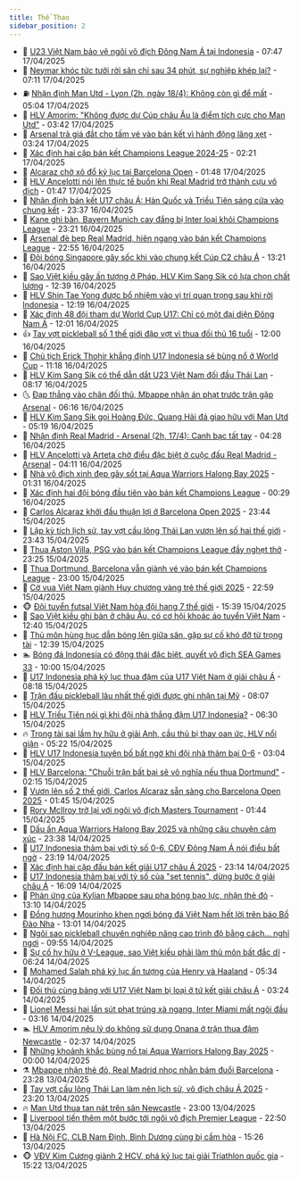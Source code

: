 ```yaml
---
title: Thể Thao
sidebar_position: 2
---
```


<!-- dantri-the-thao:START -->
- 🎡 [U23 Việt Nam bảo vệ ngôi vô địch Đông Nam Á tại Indonesia](https://dantri.com.vn/the-thao/u23-viet-nam-bao-ve-ngoi-vo-dich-dong-nam-a-tai-indonesia-20250417135645140.htm) - 07:47 17/04/2025
- 💯 [Neymar khóc tức tưởi rời sân chỉ sau 34 phút, sự nghiệp khép lại?](https://dantri.com.vn/the-thao/neymar-khoc-tuc-tuoi-roi-san-chi-sau-34-phut-su-nghiep-khep-lai-20250417141142116.htm) - 07:11 17/04/2025
- ⛽️ [Nhận định Man Utd - Lyon &lpar;2h, ngày 18/4&rpar;: Không còn gì để mất](https://dantri.com.vn/the-thao/nhan-dinh-man-utd-lyon-2h-ngay-184-khong-con-gi-de-mat-20250417120407508.htm) - 05:04 17/04/2025
- 💃 [HLV Amorim: &quot;Không được dự Cúp châu Âu là điểm tích cực cho Man Utd&quot;](https://dantri.com.vn/the-thao/hlv-amorim-khong-duoc-du-cup-chau-au-la-diem-tich-cuc-cho-man-utd-20250417102320724.htm) - 03:42 17/04/2025
- 🌈 [Arsenal trả giá đắt cho tấm vé vào bán kết vì hành động lãng xẹt](https://dantri.com.vn/the-thao/arsenal-tra-gia-dat-cho-tam-ve-vao-ban-ket-vi-hanh-dong-lang-xet-20250417102438136.htm) - 03:24 17/04/2025
- 🦅 [Xác định hai cặp bán kết Champions League 2024-25](https://dantri.com.vn/the-thao/xac-dinh-hai-cap-ban-ket-champions-league-2024-25-20250417072045388.htm) - 02:21 17/04/2025
- 🌝 [Alcaraz chờ xô đổ kỷ lục tại Barcelona Open](https://dantri.com.vn/the-thao/alcaraz-cho-xo-do-ky-luc-tai-barcelona-open-20250417083921179.htm) - 01:48 17/04/2025
- 🚀 [HLV Ancelotti nói lên thực tế buồn khi Real Madrid trở thành cựu vô địch](https://dantri.com.vn/the-thao/hlv-ancelotti-noi-len-thuc-te-buon-khi-real-madrid-tro-thanh-cuu-vo-dich-20250417082903223.htm) - 01:47 17/04/2025
- 🎉 [Nhận định bán kết U17 châu Á: Hàn Quốc và Triều Tiên sáng cửa vào chung kết](https://dantri.com.vn/the-thao/nhan-dinh-ban-ket-u17-chau-a-han-quoc-va-trieu-tien-sang-cua-vao-chung-ket-20250416235822957.htm) - 23:37 16/04/2025
- 📝 [Kane ghi bàn, Bayern Munich cay đắng bị Inter loại khỏi Champions League](https://dantri.com.vn/the-thao/kane-ghi-ban-bayern-munich-cay-dang-bi-inter-loai-khoi-champions-league-20250417062152258.htm) - 23:21 16/04/2025
- 🦄 [Arsenal đè bẹp Real Madrid, hiên ngang vào bán kết Champions League](https://dantri.com.vn/the-thao/arsenal-de-bep-real-madrid-hien-ngang-vao-ban-ket-champions-league-20250417055337664.htm) - 22:55 16/04/2025
- 🎉 [Đội bóng Singapore gây sốc khi vào chung kết Cúp C2 châu Á](https://dantri.com.vn/the-thao/doi-bong-singapore-gay-soc-khi-vao-chung-ket-cup-c2-chau-a-20250416200640361.htm) - 13:21 16/04/2025
- 💼 [Sao Việt kiều gây ấn tượng ở Pháp, HLV Kim Sang Sik có lựa chọn chất lượng](https://dantri.com.vn/the-thao/sao-viet-kieu-gay-an-tuong-o-phap-hlv-kim-sang-sik-co-lua-chon-chat-luong-20250416193900887.htm) - 12:39 16/04/2025
- 🤡 [HLV Shin Tae Yong được bổ nhiệm vào vị trí quan trọng sau khi rời Indonesia](https://dantri.com.vn/the-thao/hlv-shin-tae-yong-duoc-bo-nhiem-vao-vi-tri-quan-trong-sau-khi-roi-indonesia-20250416191918660.htm) - 12:19 16/04/2025
- 🦆 [Xác định 48 đội tham dự World Cup U17: Chỉ có một đại diện Đông Nam Á](https://dantri.com.vn/the-thao/xac-dinh-48-doi-tham-du-world-cup-u17-chi-co-mot-dai-dien-dong-nam-a-20250416182220967.htm) - 12:01 16/04/2025
- 👍 [Tay vợt pickleball số 1 thế giới đập vợt vì thua đối thủ 16 tuổi](https://dantri.com.vn/the-thao/tay-vot-pickleball-so-1-the-gioi-dap-vot-vi-thua-doi-thu-16-tuoi-20250416130001640.htm) - 12:00 16/04/2025
- 💼 [Chủ tịch Erick Thohir khẳng định U17 Indonesia sẽ bùng nổ ở World Cup](https://dantri.com.vn/the-thao/chu-tich-erick-thohir-khang-dinh-u17-indonesia-se-bung-no-o-world-cup-20250416174956965.htm) - 11:18 16/04/2025
- 🦒 [HLV Kim Sang Sik có thể dẫn dắt U23 Việt Nam đối đầu Thái Lan](https://dantri.com.vn/the-thao/hlv-kim-sang-sik-co-the-dan-dat-u23-viet-nam-doi-dau-thai-lan-20250416151725033.htm) - 08:17 16/04/2025
- 🌜 [Đạp thẳng vào chân đối thủ, Mbappe nhận án phạt trước trận gặp Arsenal](https://dantri.com.vn/the-thao/dap-thang-vao-chan-doi-thu-mbappe-nhan-an-phat-truoc-tran-gap-arsenal-20250416131618460.htm) - 06:16 16/04/2025
- 🦆 [HLV Kim Sang Sik gọi Hoàng Đức, Quang Hải đá giao hữu với Man Utd](https://dantri.com.vn/the-thao/hlv-kim-sang-sik-goi-hoang-duc-quang-hai-da-giao-huu-voi-man-utd-20250416121903504.htm) - 05:19 16/04/2025
- 💪 [Nhận định Real Madrid - Arsenal &lpar;2h, 17/4&rpar;: Canh bạc tất tay](https://dantri.com.vn/the-thao/nhan-dinh-real-madrid-arsenal-2h-174-canh-bac-tat-tay-20250416112823338.htm) - 04:28 16/04/2025
- 🧠 [HLV Ancelotti và Arteta chờ điều đặc biệt ở cuộc đấu Real Madrid - Arsenal](https://dantri.com.vn/the-thao/hlv-ancelotti-va-arteta-cho-dieu-dac-biet-o-cuoc-dau-real-madrid-arsenal-20250416072608668.htm) - 04:11 16/04/2025
- 🦄 [Nhà vô địch xinh đẹp gây sốt tại Aqua Warriors Halong Bay 2025](https://dantri.com.vn/the-thao/nha-vo-dich-xinh-dep-gay-sot-tai-aqua-warriors-halong-bay-2025-20250416000329843.htm) - 01:31 16/04/2025
- 🥸 [Xác định hai đội bóng đầu tiên vào bán kết Champions League](https://dantri.com.vn/the-thao/xac-dinh-hai-doi-bong-dau-tien-vao-ban-ket-champions-league-20250416072845585.htm) - 00:29 16/04/2025
- 🤠 [Carlos Alcaraz khởi đầu thuận lợi ở Barcelona Open 2025](https://dantri.com.vn/the-thao/carlos-alcaraz-khoi-dau-thuan-loi-o-barcelona-open-2025-20250416064226495.htm) - 23:44 15/04/2025
- 👺 [Lập kỳ tích lịch sử, tay vợt cầu lông Thái Lan vươn lên số hai thế giới](https://dantri.com.vn/the-thao/lap-ky-tich-lich-su-tay-vot-cau-long-thai-lan-vuon-len-so-hai-the-gioi-20250415225701773.htm) - 23:43 15/04/2025
- 📝 [Thua Aston Villa, PSG vào bán kết Champions League đầy nghẹt thở](https://dantri.com.vn/the-thao/thua-aston-villa-psg-vao-ban-ket-champions-league-day-nghet-tho-20250416061813333.htm) - 23:25 15/04/2025
- 🦆 [Thua Dortmund, Barcelona vẫn giành vé vào bán kết Champions League](https://dantri.com.vn/the-thao/thua-dortmund-barcelona-van-gianh-ve-vao-ban-ket-champions-league-20250416060013036.htm) - 23:00 15/04/2025
- 🥳 [Cờ vua Việt Nam giành Huy chương vàng trẻ thế giới 2025](https://dantri.com.vn/the-thao/co-vua-viet-nam-gianh-huy-chuong-vang-tre-the-gioi-2025-20250416084840293.htm) - 22:59 15/04/2025
- 🐵 [Đội tuyển futsal Việt Nam hòa đội hạng 7 thế giới](https://dantri.com.vn/the-thao/doi-tuyen-futsal-viet-nam-hoa-doi-hang-7-the-gioi-20250415223203549.htm) - 15:39 15/04/2025
- 🤩 [Sao Việt kiều ghi bàn ở châu Âu, có cơ hội khoác áo tuyển Việt Nam](https://dantri.com.vn/the-thao/sao-viet-kieu-ghi-ban-o-chau-au-co-co-hoi-khoac-ao-tuyen-viet-nam-20250415191223312.htm) - 12:40 15/04/2025
- 🤠 [Thủ môn hùng hục dẫn bóng lên giữa sân, gặp sự cố khó đỡ từ trọng tài](https://dantri.com.vn/the-thao/thu-mon-hung-huc-dan-bong-len-giua-san-gap-su-co-kho-do-tu-trong-tai-20250415193857231.htm) - 12:39 15/04/2025
- 🏊 [Bóng đá Indonesia có động thái đặc biệt, quyết vô địch SEA Games 33](https://dantri.com.vn/the-thao/bong-da-indonesia-co-dong-thai-dac-biet-quyet-vo-dich-sea-games-33-20250415120100002.htm) - 10:00 15/04/2025
- 🗽 [U17 Indonesia phá kỷ lục thua đậm của U17 Việt Nam ở giải châu Á](https://dantri.com.vn/the-thao/u17-indonesia-pha-ky-luc-thua-dam-cua-u17-viet-nam-o-giai-chau-a-20250415131709704.htm) - 08:18 15/04/2025
- 🚀 [Trận đấu pickleball lâu nhất thế giới được ghi nhận tại Mỹ](https://dantri.com.vn/the-thao/tran-dau-pickleball-lau-nhat-the-gioi-duoc-ghi-nhan-tai-my-20250415133034115.htm) - 08:07 15/04/2025
- 🎉 [HLV Triều Tiên nói gì khi đội nhà thắng đậm U17 Indonesia?](https://dantri.com.vn/the-thao/hlv-trieu-tien-noi-gi-khi-doi-nha-thang-dam-u17-indonesia-20250415132956620.htm) - 06:30 15/04/2025
- 🔥 [Trọng tài sai lầm hy hữu ở giải Anh, cầu thủ bị thay oan ức, HLV nổi giận](https://dantri.com.vn/the-thao/trong-tai-sai-lam-hy-huu-o-giai-anh-cau-thu-bi-thay-oan-uc-hlv-noi-gian-20250415122204385.htm) - 05:22 15/04/2025
- 🎉 [HLV U17 Indonesia tuyên bố bất ngờ khi đội nhà thảm bại 0-6](https://dantri.com.vn/the-thao/hlv-u17-indonesia-tuyen-bo-bat-ngo-khi-doi-nha-tham-bai-0-6-20250415100359650.htm) - 03:04 15/04/2025
- 🎡 [HLV Barcelona: &quot;Chuỗi trận bất bại sẽ vô nghĩa nếu thua Dortmund&quot;](https://dantri.com.vn/the-thao/hlv-barcelona-chuoi-tran-bat-bai-se-vo-nghia-neu-thua-dortmund-20250415090514671.htm) - 02:15 15/04/2025
- 🐻 [Vươn lên số 2 thế giới, Carlos Alcaraz sẵn sàng cho Barcelona Open 2025](https://dantri.com.vn/the-thao/vuon-len-so-2-the-gioi-carlos-alcaraz-san-sang-cho-barcelona-open-2025-20250415084055773.htm) - 01:45 15/04/2025
- 🌊 [Rory McIlroy trở lại với ngôi vô địch Masters Tournament](https://dantri.com.vn/the-thao/rory-mcilroy-tro-lai-voi-ngoi-vo-dich-masters-tournament-20250415113605025.htm) - 01:44 15/04/2025
- 💃 [Dấu ấn Aqua Warriors Halong Bay 2025 và những câu chuyện cảm xúc](https://dantri.com.vn/the-thao/dau-an-aqua-warriors-halong-bay-2025-va-nhung-cau-chuyen-cam-xuc-20250414222145232.htm) - 23:38 14/04/2025
- 🤔 [U17 Indonesia thảm bại với tỷ số 0-6, CĐV Đông Nam Á nói điều bất ngờ](https://dantri.com.vn/the-thao/u17-indonesia-tham-bai-voi-ty-so-0-6-cdv-dong-nam-a-noi-dieu-bat-ngo-20250414235600831.htm) - 23:19 14/04/2025
- 🤭 [Xác định hai cặp đấu bán kết giải U17 châu Á 2025](https://dantri.com.vn/the-thao/xac-dinh-hai-cap-dau-ban-ket-giai-u17-chau-a-2025-20250415040700773.htm) - 23:14 14/04/2025
- 👹 [U17 Indonesia thảm bại với tỷ số của &quot;set tennis&quot;, dừng bước ở giải châu Á](https://dantri.com.vn/the-thao/u17-indonesia-tham-bai-voi-ty-so-cua-set-tennis-dung-buoc-o-giai-chau-a-20250414230929327.htm) - 16:09 14/04/2025
- 🗽 [Phản ứng của Kylian Mbappe sau pha bóng bạo lực, nhận thẻ đỏ](https://dantri.com.vn/the-thao/phan-ung-cua-kylian-mbappe-sau-pha-bong-bao-luc-nhan-the-do-20250414201037528.htm) - 13:10 14/04/2025
- 🥳 [Đồng hương Mourinho khen ngợi bóng đá Việt Nam hết lời trên báo Bồ Đào Nha](https://dantri.com.vn/the-thao/dong-huong-mourinho-khen-ngoi-bong-da-viet-nam-het-loi-tren-bao-bo-dao-nha-20250414194901257.htm) - 13:01 14/04/2025
- 💃 [Ngôi sao pickleball chuyên nghiệp nâng cao trình độ bằng cách... nghỉ ngơi](https://dantri.com.vn/the-thao/ngoi-sao-pickleball-chuyen-nghiep-nang-cao-trinh-do-bang-cach-nghi-ngoi-20250414153405190.htm) - 09:55 14/04/2025
- 🧰 [Sự cố hy hữu ở V-League, sao Việt kiều phải làm thủ môn bất đắc dĩ](https://dantri.com.vn/the-thao/su-co-hy-huu-o-v-league-sao-viet-kieu-phai-lam-thu-mon-bat-dac-di-20250414132416277.htm) - 06:24 14/04/2025
- 💪 [Mohamed Salah phá kỷ lục ấn tượng của Henry và Haaland](https://dantri.com.vn/the-thao/mohamed-salah-pha-ky-luc-an-tuong-cua-henry-va-haaland-20250414123330777.htm) - 05:34 14/04/2025
- 🚀 [Đối thủ cùng bảng với U17 Việt Nam bị loại ở tứ kết giải châu Á](https://dantri.com.vn/the-thao/doi-thu-cung-bang-voi-u17-viet-nam-bi-loai-o-tu-ket-giai-chau-a-20250414101911624.htm) - 03:24 14/04/2025
- 🤠 [Lionel Messi hai lần sút phạt trúng xà ngang, Inter Miami mất ngôi đầu](https://dantri.com.vn/the-thao/lionel-messi-hai-lan-sut-phat-trung-xa-ngang-inter-miami-mat-ngoi-dau-20250414100338819.htm) - 03:16 14/04/2025
- 🏊 [HLV Amorim nêu lý do không sử dụng Onana ở trận thua đậm Newcastle](https://dantri.com.vn/the-thao/hlv-amorim-neu-ly-do-khong-su-dung-onana-o-tran-thua-dam-newcastle-20250414084520985.htm) - 02:37 14/04/2025
- 🦄 [Những khoảnh khắc bùng nổ tại Aqua Warriors Halong Bay 2025](https://dantri.com.vn/the-thao/nhung-khoanh-khac-bung-no-tai-aqua-warriors-halong-bay-2025-20250414065918346.htm) - 00:00 14/04/2025
- ⚗️ [Mbappe nhận thẻ đỏ, Real Madrid nhọc nhằn bám đuổi Barcelona](https://dantri.com.vn/the-thao/mbappe-nhan-the-do-real-madrid-nhoc-nhan-bam-duoi-barcelona-20250414062815865.htm) - 23:28 13/04/2025
- 🥷 [Tay vợt cầu lông Thái Lan làm nên lịch sử, vô địch châu Á 2025](https://dantri.com.vn/the-thao/tay-vot-cau-long-thai-lan-lam-nen-lich-su-vo-dich-chau-a-2025-20250414021447671.htm) - 23:20 13/04/2025
- 🔥 [Man Utd thua tan nát trên sân Newcastle](https://dantri.com.vn/the-thao/man-utd-thua-tan-nat-tren-san-newcastle-20250414060001437.htm) - 23:00 13/04/2025
- 🦅 [Liverpool  tiến thêm một bước tới ngôi vô địch Premier League](https://dantri.com.vn/the-thao/liverpool-tien-them-mot-buoc-toi-ngoi-vo-dich-premier-league-20250414062557070.htm) - 22:50 13/04/2025
- 🌝 [Hà Nội FC, CLB Nam Định, Bình Dương cùng bị cầm hòa](https://dantri.com.vn/the-thao/ha-noi-fc-clb-nam-dinh-binh-duong-cung-bi-cam-hoa-20250413232052915.htm) - 15:26 13/04/2025
- 🐵 [VĐV Kim Cương giành 2 HCV, phá kỷ lục tại giải Triathlon quốc gia](https://dantri.com.vn/the-thao/vdv-kim-cuong-gianh-2-hcv-pha-ky-luc-tai-giai-triathlon-quoc-gia-20250413221101444.htm) - 15:22 13/04/2025<!-- dantri-the-thao:END -->
